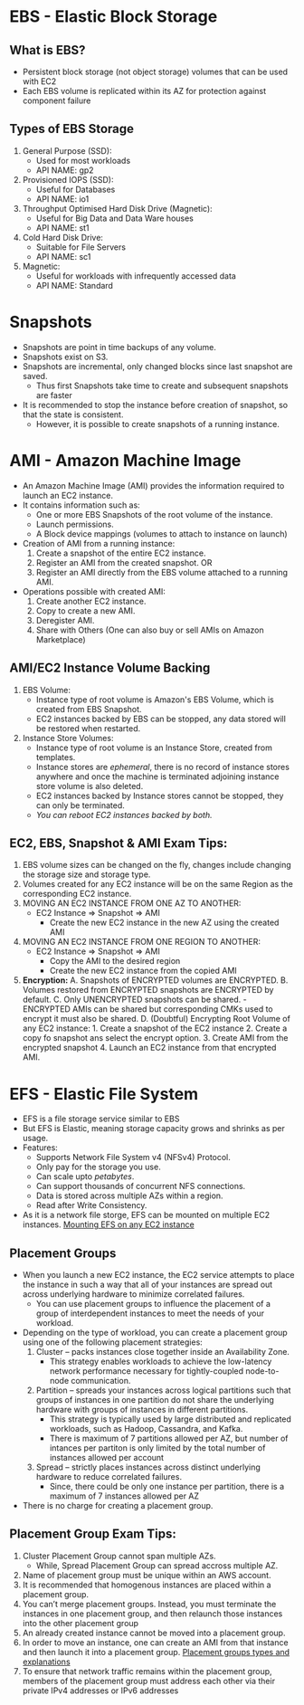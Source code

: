 # EBS - Elastic Block Storage

## What is EBS?
- Persistent block storage (not object storage) volumes that can be used with EC2
- Each EBS volume is replicated within its AZ for protection against component failure

## Types of EBS Storage
1. General Purpose (SSD):
	- Used for most workloads
	- API NAME: gp2
2. Provisioned IOPS (SSD):
	- Useful for Databases
	- API NAME: io1
3. Throughput Optimised Hard Disk Drive (Magnetic):
	- Useful for Big Data and Data Ware houses
	- API NAME: st1
4. Cold Hard Disk Drive:
	- Suitable for File Servers
	- API NAME: sc1
5. Magnetic:
	- Useful for workloads with infrequently accessed data
	- API NAME: Standard

# Snapshots
- Snapshots are point in time backups of any volume.
- Snapshots exist on S3.
- Snapshots are incremental, only changed blocks since last snapshot are saved.
	- Thus first Snapshots take time to create and subsequent snapshots are faster
- It is recommended to stop the instance before creation of snapshot, so that the state is consistent.
	- However, it is possible to create snapshots of a running instance.

# AMI - Amazon Machine Image
- An Amazon Machine Image (AMI) provides the information required to launch an EC2 instance. 
- It contains information such as:
	- One or more EBS Snapshots of the root volume of the instance.
	- Launch permissions.
	- A Block device mappings (volumes to attach to instance on launch)
- Creation of AMI from a running instance: 
	1. Create a snapshot of the entire EC2 instance.
	2. Register an AMI from the created snapshot.
	OR
	1. Register an AMI directly from the EBS volume attached to a running AMI.
- Operations possible with created AMI:
	1. Create another EC2 instance.
	2. Copy to create a new AMI.
	3. Deregister AMI.
	4. Share with Others (One can also buy or sell AMIs on Amazon Marketplace)

## AMI/EC2 Instance Volume Backing
1. EBS Volume: 
	- Instance type of root volume is Amazon's EBS Volume, which is created from EBS Snapshot.
	- EC2 instances backed by EBS can be stopped, any data stored will be restored when restarted.
2. Instance Store Volumes: 
	- Instance type of root volume is an Instance Store, created from templates.
	- Instance stores are *ephemeral*, there is no record of instance stores anywhere and once the machine is terminated adjoining instance store volume is also deleted.
	- EC2 instances backed by Instance stores cannot be stopped, they can only be terminated.
	- *You can reboot EC2 instances backed by both.*

## EC2, EBS, Snapshot & AMI Exam Tips:
1. EBS volume sizes can be changed on the fly, changes include changing the storage size and storage type.
2. Volumes created for any EC2 instance will be on the same Region as the corresponding EC2 instance.
3. MOVING AN EC2 INSTANCE FROM ONE AZ TO ANOTHER:
	- EC2 Instance => Snapshot => AMI
		- Create the new EC2 instance in the new AZ using the created AMI
4. MOVING AN EC2 INSTANCE FROM ONE REGION TO ANOTHER:
	- EC2 Instance => Snapshot => AMI
		- Copy the AMI to the desired region
		- Create the new EC2 instance from the copied AMI
5. **Encryption:**
	A. Snapshots of ENCRYPTED volumes are ENCRYPTED.
	B. Volumes restored from ENCRYPTED snapshots are ENCRYPTED by default.
	C. Only UNENCRYPTED snapshots can be shared.
		- ENCRYPTED AMIs can be shared but corresponding CMKs used to encrypt it must also be shared.
	D. (Doubtful) Encrypting Root Volume of any EC2 instance:
		1. Create a snapshot of the EC2 instance
		2. Create a copy fo snapshot ans select the encrypt option.
		3. Create AMI from the encrypted snapshot
		4. Launch an EC2 instance from that encrypted AMI.

# EFS - Elastic File System
- EFS is a file storage service similar to EBS
- But EFS is Elastic, meaning storage capacity grows and shrinks as per usage.
- Features:
	- Supports Network File System v4 (NFSv4) Protocol.
	- Only pay for the storage you use.
	- Can scale upto *petabytes*.
	- Can support thousands of concurrent NFS connections.
	- Data is stored across multiple AZs within a region.
	- Read after Write Consistency.
- As it is a network file storge, EFS can be mounted on multiple EC2 instances.
[Mounting EFS on any EC2 instance](https://docs.aws.amazon.com/efs/latest/ug/wt1-test.html)

## Placement Groups
- When you launch a new EC2 instance, the EC2 service attempts to place the instance in such a way that all of your instances are spread out across underlying hardware to minimize correlated failures. 
	- You can use placement groups to influence the placement of a group of interdependent instances to meet the needs of your workload. 
- Depending on the type of workload, you can create a placement group using one of the following placement strategies:
	1. Cluster – packs instances close together inside an Availability Zone. 
		- This strategy enables workloads to achieve the low-latency network performance necessary for tightly-coupled node-to-node communication.
	2. Partition – spreads your instances across logical partitions such that groups of instances in one partition do not share the underlying hardware with groups of instances in different partitions. 
		- This strategy is typically used by large distributed and replicated workloads, such as Hadoop, Cassandra, and Kafka.
		- There is maximum of 7 partitions allowed per AZ, but number of intances per partiton is only limited by the total number of instances allowed per account
	3. Spread – strictly places instances across distinct underlying hardware to reduce correlated failures.
		- Since, there could be only one instance per partition, there is a maximum of 7 instances allowed per AZ
- There is no charge for creating a placement group.

## Placement Group Exam Tips:
1. Cluster Placement Group cannot span multiple AZs.
	- While, Spread Placement Group can spread accross multiple AZ.
2. Name of placement group must be unique within an AWS account.
3. It is recommended that homogenous instances are placed within a placement group.
4. You can’t merge placement groups. Instead, you must terminate the instances in one placement group, and then relaunch those instances into the other placement group
5. An already created instance cannot be moved into a placement group.
6. In order to move an instance, one can create an AMI from that instance and then launch it into a placement group.
[Placement groups types and explanations](https://docs.aws.amazon.com/AWSEC2/latest/UserGuide/placement-groups.html)
7. To ensure that network traffic remains within the placement group, members of the placement group must address each other via their private IPv4 addresses or IPv6 addresses